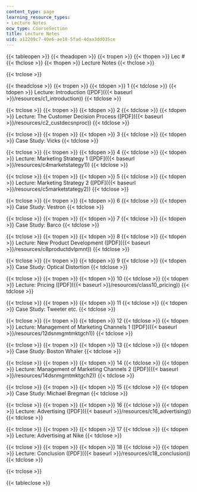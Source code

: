 ```yaml
---
content_type: page
learning_resource_types:
- Lecture Notes
ocw_type: CourseSection
title: Lecture Notes
uid: a12209c7-40e6-ae18-5fad-4daa3dd035ce
---
```


{{< tableopen >}}
{{< theadopen >}}
{{< tropen >}}
{{< thopen >}}
Lec #
{{< thclose >}}
{{< thopen >}}
Lecture Notes
{{< thclose >}}

{{< trclose >}}

{{< theadclose >}}
{{< tropen >}}
{{< tdopen >}}
1
{{< tdclose >}}
{{< tdopen >}}
Lecture: Introduction ([PDF]({{< baseurl >}}/resources/c1_introduction))
{{< tdclose >}}

{{< trclose >}}
{{< tropen >}}
{{< tdopen >}}
2
{{< tdclose >}}
{{< tdopen >}}
Lecture: The Customer Decision Process ([PDF]({{< baseurl >}}/resources/c2_custdecsnproc))
{{< tdclose >}}

{{< trclose >}}
{{< tropen >}}
{{< tdopen >}}
3
{{< tdclose >}}
{{< tdopen >}}
Case Study: Vicks
{{< tdclose >}}

{{< trclose >}}
{{< tropen >}}
{{< tdopen >}}
4
{{< tdclose >}}
{{< tdopen >}}
Lecture: Marketing Strategy 1 ([PDF]({{< baseurl >}}/resources/c4marketstategy1))
{{< tdclose >}}

{{< trclose >}}
{{< tropen >}}
{{< tdopen >}}
5
{{< tdclose >}}
{{< tdopen >}}
Lecture: Marketing Strategy 2 ([PDF]({{< baseurl >}}/resources/c5marketstategy2))
{{< tdclose >}}

{{< trclose >}}
{{< tropen >}}
{{< tdopen >}}
6
{{< tdclose >}}
{{< tdopen >}}
Case Study: Vestron
{{< tdclose >}}

{{< trclose >}}
{{< tropen >}}
{{< tdopen >}}
7
{{< tdclose >}}
{{< tdopen >}}
Case Study: Barco
{{< tdclose >}}

{{< trclose >}}
{{< tropen >}}
{{< tdopen >}}
8
{{< tdclose >}}
{{< tdopen >}}
Lecture: New Product Development ([PDF]({{< baseurl >}}/resources/c8productdvlpmnt))
{{< tdclose >}}

{{< trclose >}}
{{< tropen >}}
{{< tdopen >}}
9
{{< tdclose >}}
{{< tdopen >}}
Case Study: Optical Distortion
{{< tdclose >}}

{{< trclose >}}
{{< tropen >}}
{{< tdopen >}}
10
{{< tdclose >}}
{{< tdopen >}}
Lecture: Pricing ([PDF]({{< baseurl >}}/resources/class10_pricing))
{{< tdclose >}}

{{< trclose >}}
{{< tropen >}}
{{< tdopen >}}
11
{{< tdclose >}}
{{< tdopen >}}
Case Study: Tweeter etc.
{{< tdclose >}}

{{< trclose >}}
{{< tropen >}}
{{< tdopen >}}
12
{{< tdclose >}}
{{< tdopen >}}
Lecture: Management of Marketing Channels 1 ([PDF]({{< baseurl >}}/resources/12dsnmgmtmktgch1))
{{< tdclose >}}

{{< trclose >}}
{{< tropen >}}
{{< tdopen >}}
13
{{< tdclose >}}
{{< tdopen >}}
Case Study: Boston Whaler
{{< tdclose >}}

{{< trclose >}}
{{< tropen >}}
{{< tdopen >}}
14
{{< tdclose >}}
{{< tdopen >}}
Lecture: Management of Marketing Channels 2 ([PDF]({{< baseurl >}}/resources/14dsnmgmtmktgch2))
{{< tdclose >}}

{{< trclose >}}
{{< tropen >}}
{{< tdopen >}}
15
{{< tdclose >}}
{{< tdopen >}}
Case Study: Michael Bregman
{{< tdclose >}}

{{< trclose >}}
{{< tropen >}}
{{< tdopen >}}
16
{{< tdclose >}}
{{< tdopen >}}
Lecture: Advertising ([PDF]({{< baseurl >}}/resources/c16_advertising))
{{< tdclose >}}

{{< trclose >}}
{{< tropen >}}
{{< tdopen >}}
17
{{< tdclose >}}
{{< tdopen >}}
Lecture: Advertising at Nike
{{< tdclose >}}

{{< trclose >}}
{{< tropen >}}
{{< tdopen >}}
18
{{< tdclose >}}
{{< tdopen >}}
Lecture: Conclusion ([PDF]({{< baseurl >}}/resources/c18_conclusion))
{{< tdclose >}}

{{< trclose >}}

{{< tableclose >}}
